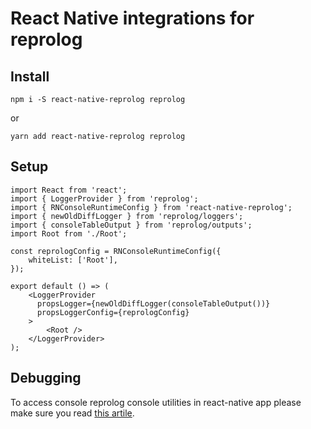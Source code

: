 # React Native integrations for reprolog


## Install

```
npm i -S react-native-reprolog reprolog
```
or
```
yarn add react-native-reprolog reprolog
```

## Setup

```
import React from 'react';
import { LoggerProvider } from 'reprolog';
import { RNConsoleRuntimeConfig } from 'react-native-reprolog';
import { newOldDiffLogger } from 'reprolog/loggers';
import { consoleTableOutput } from 'reprolog/outputs';
import Root from './Root';

const reprologConfig = RNConsoleRuntimeConfig({
    whiteList: ['Root'],
});

export default () => (
    <LoggerProvider
      propsLogger={newOldDiffLogger(consoleTableOutput())}
      propsLoggerConfig={reprologConfig}
    >
        <Root />
    </LoggerProvider>
);
```

## Debugging

To access console reprolog console utilities in react-native app please 
make sure you read [this artile](https://corbt.com/posts/2015/12/19/debugging-with-global-variables-in-react-native.html).